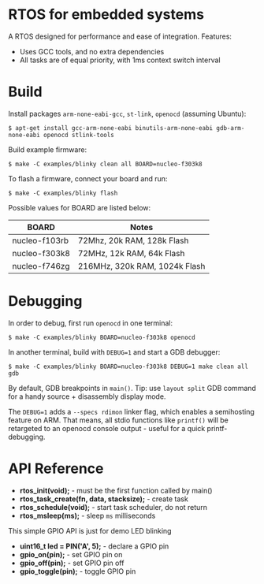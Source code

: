 # RTOS for embedded systems

A RTOS designed for performance and ease of integration. Features:

- Uses GCC tools, and no extra dependencies
- All tasks are of equal priority, with 1ms context switch interval

# Build

Install packages `arm-none-eabi-gcc`, `st-link`, `openocd` (assuming Ubuntu):
  ```console
  $ apt-get install gcc-arm-none-eabi binutils-arm-none-eabi gdb-arm-none-eabi openocd stlink-tools
  ```
Build example firmware:
  ```console
  $ make -C examples/blinky clean all BOARD=nucleo-f303k8
  ```
To flash a firmware, connect your board and run:
  ```console
  $ make -C examples/blinky flash
  ```

Possible values for BOARD are listed below:

| BOARD | Notes |
| ----- | ----- |
| nucleo-f103rb | 72Mhz, 20k RAM, 128k Flash |
| nucleo-f303k8 | 72MHz, 12k RAM, 64k Flash |
| nucleo-f746zg | 216MHz, 320k RAM, 1024k Flash |

# Debugging

In order to debug, first run `openocd` in one terminal:

```console
$ make -C examples/blinky BOARD=nucleo-f303k8 openocd
```

In another terminal, build with `DEBUG=1` and start a GDB debugger:

```console
$ make -C examples/blinky BOARD=nucleo-f303k8 DEBUG=1 make clean all gdb
```

By default, GDB breakpoints in `main()`. Tip: use `layout split` GDB command
for a handy source + disassembly display mode.

The `DEBUG=1` adds a `--specs rdimon` linker flag, which enables a semihosting
feature on ARM. That means, all stdio functions like `printf()` will be
retargeted to an openocd console output - useful for a quick printf-debugging.

# API Reference

- **rtos_init(void);** - must be the first function called by main()
- **rtos_task_create(fn, data, stacksize);** - create task
- **rtos_schedule(void);** - start task scheduler, do not return
- **rtos_msleep(ms);** - sleep `ms` milliseconds

This simple GPIO API is just for demo LED blinking

- **uint16_t led = PIN('A', 5);** - declare a GPIO pin
- **gpio_on(pin);** - set GPIO pin on
- **gpio_off(pin);** - set GPIO pin off
- **gpio_toggle(pin);** - toggle GPIO pin
